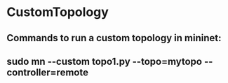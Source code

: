 # CustomTopology
## Commands to run a custom topology in mininet:
## sudo mn --custom topo1.py --topo=mytopo --controller=remote
